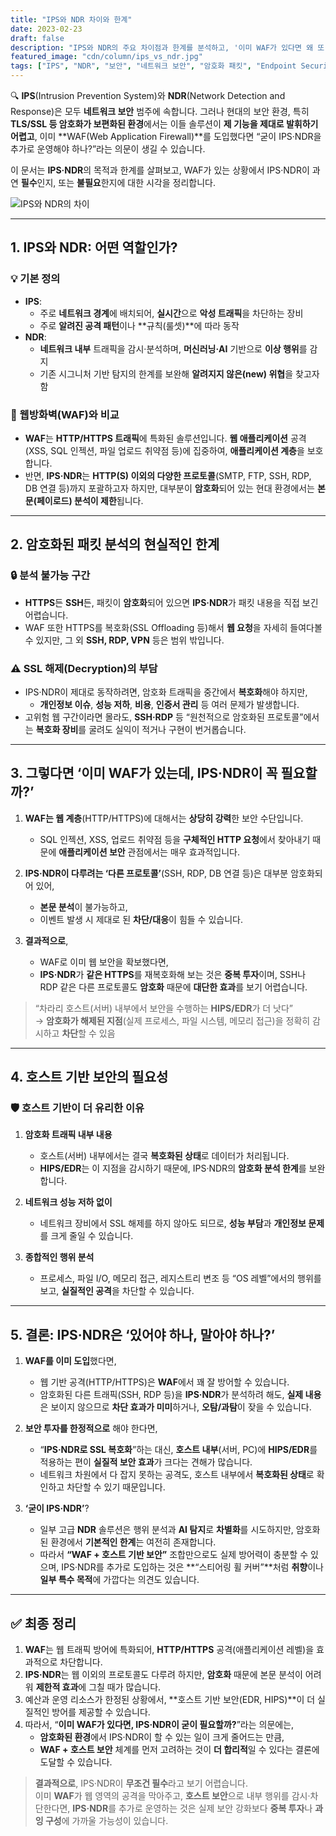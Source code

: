 ```yaml
---
title: "IPS와 NDR 차이와 한계"
date: 2023-02-23
draft: false
description: "IPS와 NDR의 주요 차이점과 한계를 분석하고, '이미 WAF가 있다면 왜 또 필요한지'라는 관점에서 호스트 기반 보안 시스템의 대안적 필요성을 논의합니다."
featured_image: "cdn/column/ips_vs_ndr.jpg"
tags: ["IPS", "NDR", "보안", "네트워크 보안", "암호화 패킷", "Endpoint Security"]
---
```


🔍 **IPS**(Intrusion Prevention System)와 **NDR**(Network Detection and Response)은 모두 **네트워크 보안** 범주에 속합니다. 그러나 현대의 보안 환경, 특히 **TLS/SSL 등 암호화가 보편화된 환경**에서는 이들 솔루션이 **제 기능을 제대로 발휘하기 어렵고**, 이미 **WAF(Web Application Firewall)**를 도입했다면 “굳이 IPS·NDR을 추가로 운영해야 하나?”라는 의문이 생길 수 있습니다.

이 문서는 **IPS·NDR**의 목적과 한계를 살펴보고, WAF가 있는 상황에서 IPS·NDR이 과연 **필수**인지, 또는 **불필요**한지에 대한 시각을 정리합니다.

![IPS와 NDR의 차이](https://blog.plura.io/cdn/column/ips_vs_ndr.jpg)

<!--more-->

---

## 1. **IPS와 NDR: 어떤 역할인가?**

### 💡 기본 정의
- **IPS**:  
  - 주로 **네트워크 경계**에 배치되어, **실시간**으로 **악성 트래픽**을 차단하는 장비  
  - 주로 **알려진 공격 패턴**이나 **규칙(룰셋)**에 따라 동작  
- **NDR**:  
  - **네트워크 내부** 트래픽을 감시·분석하며, **머신러닝·AI** 기반으로 **이상 행위**를 감지  
  - 기존 시그니처 기반 탐지의 한계를 보완해 **알려지지 않은(new) 위협**을 찾고자 함

### 🔑 웹방화벽(WAF)와 비교
- **WAF**는 **HTTP/HTTPS 트래픽**에 특화된 솔루션입니다. **웹 애플리케이션** 공격(XSS, SQL 인젝션, 파일 업로드 취약점 등)에 집중하여, **애플리케이션 계층**을 보호합니다.  
- 반면, **IPS·NDR**는 **HTTP(S) 이외의 다양한 프로토콜**(SMTP, FTP, SSH, RDP, DB 연결 등)까지 포괄하고자 하지만, 대부분이 **암호화**되어 있는 현대 환경에서는 **본문(페이로드) 분석이 제한**됩니다.

---

## 2. **암호화된 패킷 분석의 현실적인 한계**

### 🔒 분석 불가능 구간
- **HTTPS**든 **SSH**든, 패킷이 **암호화**되어 있으면 **IPS·NDR**가 패킷 내용을 직접 보긴 어렵습니다.
- WAF 또한 HTTPS를 복호화(SSL Offloading 등)해서 **웹 요청**을 자세히 들여다볼 수 있지만, 그 외 **SSH, RDP, VPN** 등은 범위 밖입니다.

### ⚠️ SSL 해제(Decryption)의 부담
- IPS·NDR이 제대로 동작하려면, 암호화 트래픽을 중간에서 **복호화**해야 하지만,
  - **개인정보 이슈**, **성능 저하**, **비용**, **인증서 관리** 등 여러 문제가 발생합니다.
- 고위험 웹 구간이라면 몰라도, **SSH·RDP** 등 “원천적으로 암호화된 프로토콜”에서는 **복호화 장비**를 굴려도 실익이 적거나 구현이 번거롭습니다.

---

## 3. **그렇다면 ‘이미 WAF가 있는데, IPS·NDR이 꼭 필요할까?’**

1. **WAF는 웹 계층**(HTTP/HTTPS)에 대해서는 **상당히 강력**한 보안 수단입니다.  
   - SQL 인젝션, XSS, 업로드 취약점 등을 **구체적인 HTTP 요청**에서 찾아내기 때문에 **애플리케이션 보안** 관점에서는 매우 효과적입니다.

2. **IPS·NDR이 다루려는 ‘다른 프로토콜’**(SSH, RDP, DB 연결 등)은 대부분 암호화되어 있어,  
   - **본문 분석**이 불가능하고,  
   - 이벤트 발생 시 제대로 된 **차단/대응**이 힘들 수 있습니다.

3. **결과적으로**,  
   - WAF로 이미 웹 보안을 확보했다면,  
   - **IPS·NDR**가 **같은 HTTPS**를 재복호화해 보는 것은 **중복 투자**이며, SSH나 RDP 같은 다른 프로토콜도 **암호화** 때문에 **대단한 효과**를 보기 어렵습니다.

> “차라리 호스트(서버) 내부에서 보안을 수행하는 **HIPS/EDR**가 더 낫다”  
> → **암호화가 해제된 지점**(실제 프로세스, 파일 시스템, 메모리 접근)을 정확히 감시하고 **차단**할 수 있음

---

## 4. **호스트 기반 보안의 필요성**

### 🛡️ 호스트 기반이 더 유리한 이유
1. **암호화 트래픽 내부 내용**  
   - 호스트(서버) 내부에서는 결국 **복호화된 상태**로 데이터가 처리됩니다.  
   - **HIPS/EDR**는 이 지점을 감시하기 때문에, IPS·NDR의 **암호화 분석 한계**를 보완합니다.

2. **네트워크 성능 저하 없이**  
   - 네트워크 장비에서 SSL 해제를 하지 않아도 되므로, **성능 부담**과 **개인정보 문제**를 크게 줄일 수 있습니다.

3. **종합적인 행위 분석**  
   - 프로세스, 파일 I/O, 메모리 접근, 레지스트리 변조 등 “OS 레벨”에서의 행위를 보고, **실질적인 공격**을 차단할 수 있습니다.

---

## 5. **결론: IPS·NDR은 ‘있어야 하나, 말아야 하나?’**

1. **WAF를 이미 도입**했다면,  
   - 웹 기반 공격(HTTP/HTTPS)은 **WAF**에서 꽤 잘 방어할 수 있습니다.  
   - 암호화된 다른 트래픽(SSH, RDP 등)을 **IPS·NDR**가 분석하려 해도, **실제 내용**은 보이지 않으므로 **차단 효과가 미미**하거나, **오탐/과탐**이 잦을 수 있습니다.

2. **보안 투자를 한정적으로** 해야 한다면,  
   - “**IPS·NDR로 SSL 복호화**”하는 대신, **호스트 내부**(서버, PC)에 **HIPS/EDR**를 적용하는 편이 **실질적 보안 효과**가 크다는 견해가 많습니다.  
   - 네트워크 차원에서 다 잡지 못하는 공격도, 호스트 내부에서 **복호화된 상태**로 확인하고 차단할 수 있기 때문입니다.

3. **‘굳이 IPS·NDR’**?  
   - 일부 고급 **NDR** 솔루션은 행위 분석과 **AI 탐지**로 **차별화**를 시도하지만, 암호화된 환경에서 **기본적인 한계**는 여전히 존재합니다.  
   - 따라서 **“WAF + 호스트 기반 보안”** 조합만으로도 실제 방어력이 충분할 수 있으며, IPS·NDR를 추가로 도입하는 것은 **“스티어링 휠 커버”**처럼 **취향**이나 **일부 특수 목적**에 가깝다는 의견도 있습니다.

---

## ✅ 최종 정리
1. **WAF**는 웹 트래픽 방어에 특화되어, **HTTP/HTTPS** 공격(애플리케이션 레벨)을 효과적으로 차단합니다.  
2. **IPS·NDR**는 웹 이외의 프로토콜도 다루려 하지만, **암호화** 때문에 본문 분석이 어려워 **제한적 효과**에 그칠 때가 많습니다.  
3. 예산과 운영 리소스가 한정된 상황에서, **호스트 기반 보안(EDR, HIPS)**이 더 실질적인 방어를 제공할 수 있습니다.  
4. 따라서, “**이미 WAF가 있다면, IPS·NDR이 굳이 필요할까?**”라는 의문에는,  
   - **암호화된 환경**에서 IPS·NDR이 할 수 있는 일이 크게 줄어드는 만큼,  
   - **WAF + 호스트 보안** 체계를 먼저 고려하는 것이 **더 합리적**일 수 있다는 결론에 도달할 수 있습니다.

> **결과적으로**, IPS·NDR이 **무조건 필수**라고 보기 어렵습니다.  
> 이미 **WAF**가 웹 영역의 공격을 막아주고, **호스트 보안**으로 내부 행위를 감시·차단한다면, **IPS·NDR**를 추가로 운영하는 것은 실제 보안 강화보다 **중복 투자**나 **과잉 구성**에 가까울 가능성이 있습니다.
